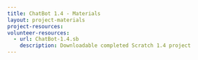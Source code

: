 ```yaml
---
title: ChatBot 1.4 - Materials
layout: project-materials
project-resources:
volunteer-resources:
  - url: ChatBot-1.4.sb
    description: Downloadable completed Scratch 1.4 project
---
```

